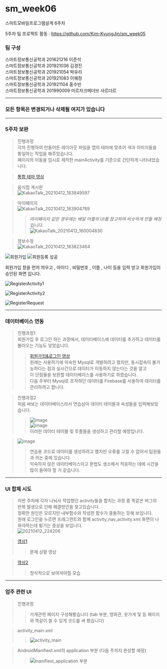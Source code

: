 # sm_week06
스마트모바일프로그램설계 6주차

5주차 팀 프로젝트 활동 : https://github.com/Kim-KyungJin/sm_week05

### 팀 구성   
스마트정보통신공학과 201621216 이준석   
스마트정보통신공학과 201921036 김경진   
스마트정보통신공학과 201921054 박유리   
스마트정보통신공학과 201921083 이혜정   
스마트정보통신공학과 201921104 홍수빈    
스마트정보통신공학과 201990009 미르자크메더브 사르더르    

   ***   
### 모든 항목은 변경되거나 삭제될 여지가 있습니다   
   ***   
   
### 5주차 보완   
>진행과정   
>각자 진행하여 만들어둔 레이아웃 파일을 앱의 테마에 맞추어 색과 이미지들을 통일하는 작업을 해주었습니다.  
>페이지의 이동을 임시로 제작한 mainActivity를 기준으로 간단하게 나타내었습니다.

 
>[통합 테마 영상](https://user-images.githubusercontent.com/57963888/114380008-8445e300-9bc4-11eb-80e7-42a8eb5c74ab.mp4)   

>음식점 게시판   
>![KakaoTalk_20210412_183849597](https://user-images.githubusercontent.com/57963888/114380001-8314b600-9bc4-11eb-83ab-72fe42859c7d.png)   

>마이페이지   
>![KakaoTalk_20210412_183904789](https://user-images.githubusercontent.com/57963888/114380006-83ad4c80-9bc4-11eb-9f2f-747e074d68c8.png)   
>>*마이페이지 같은 경우에는 배달 어플의 UI를 참고하여 비슷하게 만들 예정입니다.*   
>>![KakaoTalk_20210412_160004830](https://user-images.githubusercontent.com/57963888/114385351-e570b500-9bca-11eb-859d-40aabfdd86db.jpg)   

>정보수정   
>![KakaoTalk_20210412_183823464](https://user-images.githubusercontent.com/57963888/114380016-860fa680-9bc4-11eb-8bba-f82150622b34.png)   

![회원가입](https://user-images.githubusercontent.com/79889548/114398259-8ca91880-9bda-11eb-9f85-2659fdd86f98.PNG)
![회원등록 성공](https://user-images.githubusercontent.com/79889548/114398262-8dda4580-9bda-11eb-9245-48b456d3b531.PNG)

회원가입 창을 먼저 띄우고 , 아이디 , 비밀번호 , 이름 , 나이 등을 입력 받고 회원가입이 승인된 화면 입니다. 

![RegisterActivity1](https://user-images.githubusercontent.com/79889548/114402238-95035280-9bde-11eb-8e75-23c22a98bd2d.PNG)

![RegisterActivity2](https://user-images.githubusercontent.com/79889548/114402241-96347f80-9bde-11eb-8e53-01d4bcb6572c.PNG)

![RegisterRequest](https://user-images.githubusercontent.com/79889548/114402242-96347f80-9bde-11eb-90fb-5020e52346ac.PNG)

***   

### 데이터베이스 연동   
>진행과정1   
>회원가입 후 로그인 하는 과정에서, 데이터베이스에 데이터를 추가하고 데이터를 불러오는 기능도 넣었습니다.   
>>[회원가입&로그인 영상](https://user-images.githubusercontent.com/57963888/114373417-82c4ec80-9bbd-11eb-9670-c00b35f7d66d.mp4)   
>원래는 사용하기에 익숙한 Mysql로 개발하려고 했지만, 동시접속이 불가능하다는 점과 실시간으로 데이터가 이동하지 않는다는 것을 알고  
>이 단점들을 보완할 데이터베이스를 사용하기로 하였습니다.   
>다음 주부터 Mysql로 조작하던 데이터를 Firebase를 사용하여 데이터를 관리하려고 합니다.   

>진행과정2   
>처음 써보는 데이터베이스라서 연습삼아 데이터 테이블과 속성들을 입력해보았습니다.   
>>![image](https://user-images.githubusercontent.com/57963888/114385784-662fb100-9bcb-11eb-98f3-bf8f04b6650c.png)   
>>![image](https://user-images.githubusercontent.com/57963888/114385856-79428100-9bcb-11eb-88a7-f05b1007d82b.png)   
>이러한 데이터 테이블 및 투플들을 생성하고 관리할 예정입니다.   

>![image](https://user-images.githubusercontent.com/57963888/114386304-038ae500-9bcc-11eb-9321-7bfa2c56c9df.png)   
>>연습용 코드로 데이터를 생성하려고 했지만 오류를 고칠 수 없어서 팀원들과 의논 중에 있습니다.  
>>익숙하지 않은 데이터베이스이고 문법도 생소해서 적응하는 데에 시간을 많이 들여야 할 거 같습니다.   


***

### UI 합체 시도
>저번 주차에 각자 나눠서 작업했던 activity들을 합치는 과정 중 똑같은 버그의 반복 발생으로 인해 해결방안을 찾고있습니다.   
>정확한 원인은 모르지만 내부함수와 작성한 함수가 충돌하는 듯해 보입니다.   
>원래 로그인을 누르면 프래그먼트와 함께 activity_nav_activity.xml 화면이 나와야하는데 튕기는 증상을 보입니다.   
>![20210412_224206](https://user-images.githubusercontent.com/76034369/114404102-5cfd0f00-9be0-11eb-9b23-3f40a5238ac8.png)   

>[영상1](https://user-images.githubusercontent.com/57963888/114407216-22e13c80-9be3-11eb-96c9-a141cde5b8be.mp4)   
>> 문제 상황 영상   

>[영상2](https://user-images.githubusercontent.com/57963888/114406697-b5351080-9be2-11eb-8f39-3702d7ef784f.mp4)   
>>정삭적으로 보여져야할 모습    



***


### 업주 관련 UI
>진행과정
>>가게관련 페이지 구성해봤습니다  (tab 부분, 영화관, 옷가게 및 등 페이지와 똑같이 쓸 수 있게 코드를 써 봤습니다)   

>activity_main.xml   
>>![activity_main](https://user-images.githubusercontent.com/79883669/114404324-8fa70780-9be0-11eb-8ff7-5dab81a973dc.png)   

>AndroidManifiest.xml의 application 부분 (다음 주까지 완성할 예정)   
>>![manifiest_application 부분](https://user-images.githubusercontent.com/79883669/114404687-e7457300-9be0-11eb-8cdb-6bfb09df092a.png)   



